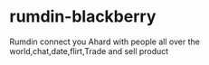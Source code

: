 rumdin-blackberry
=================

Rumdin connect you Ahard with people all over the world,chat,date,flirt,Trade and sell product
